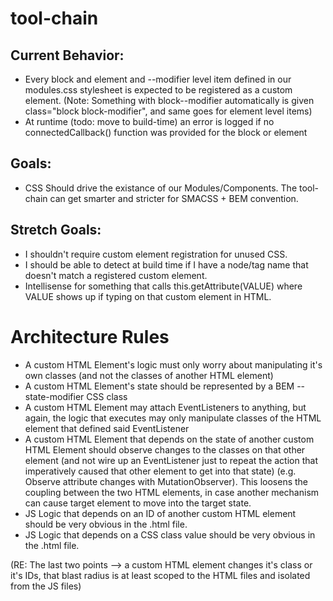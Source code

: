 # tool-chain
## Current Behavior:
- Every block and element and --modifier level item defined in our modules.css stylesheet is expected to be registered as a custom element.
(Note: Something with block--modifier automatically is given class="block block-modifier", and same goes for element level items)
- At runtime (todo: move to build-time) an error is logged if no connectedCallback() function was provided for the block or element

## Goals:
- CSS Should drive the existance of our Modules/Components. The tool-chain can get smarter and stricter for SMACSS + BEM convention.

## Stretch Goals:
- I shouldn't require custom element registration for unused CSS.
- I should be able to detect at build time if I have a node/tag name that doesn't match a registered custom element.
- Intellisense for something that calls this.getAttribute(VALUE) where VALUE shows up if typing on that custom element in HTML.

# Architecture Rules

- A custom HTML Element's logic must only worry about manipulating it's own classes (and not the classes of another HTML element)
- A custom HTML Element's state should be represented by a BEM --state-modifier CSS class
- A custom HTML Element may attach EventListeners to anything, but again, the logic that executes may only manipulate classes of the HTML element that defined said EventListener
- A custom HTML Element that depends on the state of another custom HTML Element should observe changes to the classes on that other element (and not wire up an EventListener just to repeat the action that imperatively caused that other element to get into that state) (e.g. Observe attribute changes with MutationObserver). This loosens the coupling between the two HTML elements, in case another mechanism can cause target element to move into the target state.
- JS Logic that depends on an ID of another custom HTML element should be very obvious in the .html file.
- JS Logic that depends on a CSS class value should be very obvious in the .html file.

(RE: The last two points --> a custom HTML element changes it's class or it's IDs, that blast radius is at least scoped to the HTML files and isolated from the JS files)